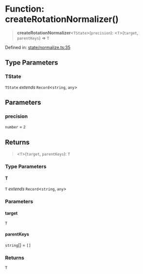 # Function: createRotationNormalizer()

> **createRotationNormalizer**\<`TState`\>(`precision`): \<`T`\>(`target`, `parentKeys`) => `T`

Defined in: [state/normalize.ts:35](https://github.com/benallfree/lab13/blob/c14b6cbe39823dfc265f5d26450ed040a344e64f/sdk/src/online/state/normalize.ts#L35)

## Type Parameters

### TState

`TState` *extends* `Record`\<`string`, `any`\>

## Parameters

### precision

`number` = `2`

## Returns

> \<`T`\>(`target`, `parentKeys`): `T`

### Type Parameters

#### T

`T` *extends* `Record`\<`string`, `any`\>

### Parameters

#### target

`T`

#### parentKeys

`string`[] = `[]`

### Returns

`T`
